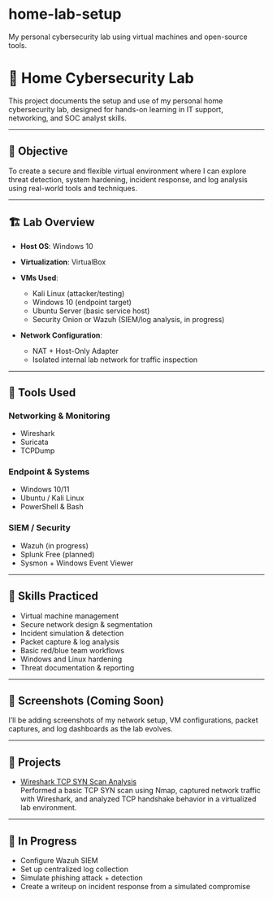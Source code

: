 # home-lab-setup
My personal cybersecurity lab using virtual machines and open-source tools.

# 🧪 Home Cybersecurity Lab

This project documents the setup and use of my personal home cybersecurity lab, designed for hands-on learning in IT support, networking, and SOC analyst skills.

---

## 🎯 Objective

To create a secure and flexible virtual environment where I can explore threat detection, system hardening, incident response, and log analysis using real-world tools and techniques.

---

## 🏗️ Lab Overview

- **Host OS**: Windows 10  
- **Virtualization**: VirtualBox  
- **VMs Used**:
  - Kali Linux (attacker/testing)
  - Windows 10 (endpoint target)
  - Ubuntu Server (basic service host)
  - Security Onion or Wazuh (SIEM/log analysis, in progress)

- **Network Configuration**:  
  - NAT + Host-Only Adapter  
  - Isolated internal lab network for traffic inspection

---

## 🧰 Tools Used

### Networking & Monitoring  
- Wireshark  
- Suricata  
- TCPDump  

### Endpoint & Systems  
- Windows 10/11  
- Ubuntu / Kali Linux  
- PowerShell & Bash  

### SIEM / Security  
- Wazuh (in progress)  
- Splunk Free (planned)  
- Sysmon + Windows Event Viewer

---

## 🔐 Skills Practiced

- Virtual machine management  
- Secure network design & segmentation  
- Incident simulation & detection  
- Packet capture & log analysis  
- Basic red/blue team workflows  
- Windows and Linux hardening  
- Threat documentation & reporting

---

## 📸 Screenshots (Coming Soon)

I’ll be adding screenshots of my network setup, VM configurations, packet captures, and log dashboards as the lab evolves.

---

## 📂 Projects

- [Wireshark TCP SYN Scan Analysis](./wireshark-scan-analysis.md)  
  Performed a basic TCP SYN scan using Nmap, captured network traffic with Wireshark, and analyzed TCP handshake behavior in a virtualized lab environment.

---

## 🚧 In Progress

- Configure Wazuh SIEM  
- Set up centralized log collection  
- Simulate phishing attack + detection  
- Create a writeup on incident response from a simulated compromise
